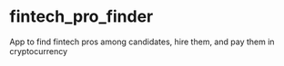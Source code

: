 # fintech_pro_finder
App to find fintech pros among candidates, hire them, and pay them in cryptocurrency
